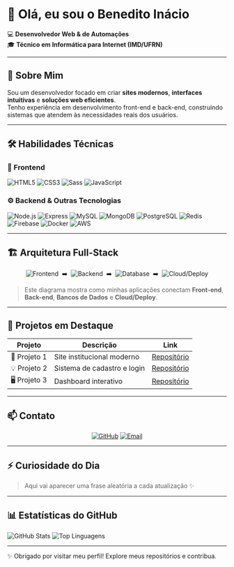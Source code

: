 # 👋 Olá, eu sou o Benedito Inácio

💻 **Desenvolvedor Web & de Automações**  
🎓 **Técnico em Informática para Internet (IMD/UFRN)**  

---

## 🧾 Sobre Mim
Sou um desenvolvedor focado em criar **sites modernos**, **interfaces intuitivas** e **soluções web eficientes**.  
Tenho experiência em desenvolvimento front-end e back-end, construindo sistemas que atendem às necessidades reais dos usuários.

---

## 🛠️ Habilidades Técnicas

### 🎨 Frontend
![HTML5](https://img.shields.io/badge/HTML5-E34F26?style=for-the-badge&logo=html5&logoColor=white)
![CSS3](https://img.shields.io/badge/CSS3-1572B6?style=for-the-badge&logo=css3&logoColor=white)
![Sass](https://img.shields.io/badge/Sass-CC6699?style=for-the-badge&logo=sass&logoColor=white)
![JavaScript](https://img.shields.io/badge/JavaScript-F7DF1E?style=for-the-badge&logo=javascript&logoColor=black)

### ⚙️ Backend & Outras Tecnologias
![Node.js](https://img.shields.io/badge/Node.js-339933?style=for-the-badge&logo=nodedotjs&logoColor=white)
![Express](https://img.shields.io/badge/Express.js-000000?style=for-the-badge&logo=express&logoColor=white)
![MySQL](https://img.shields.io/badge/MySQL-4479A1?style=for-the-badge&logo=mysql&logoColor=white)
![MongoDB](https://img.shields.io/badge/MongoDB-47A248?style=for-the-badge&logo=mongodb&logoColor=white)
![PostgreSQL](https://img.shields.io/badge/PostgreSQL-336791?style=for-the-badge&logo=postgresql&logoColor=white)
![Redis](https://img.shields.io/badge/Redis-DC382D?style=for-the-badge&logo=redis&logoColor=white)
![Firebase](https://img.shields.io/badge/Firebase-FFCA28?style=for-the-badge&logo=firebase&logoColor=black)
![Docker](https://img.shields.io/badge/Docker-2496ED?style=for-the-badge&logo=docker&logoColor=white)
![AWS](https://img.shields.io/badge/AWS-232F3E?style=for-the-badge&logo=amazon-aws&logoColor=white)

---

## 🏗️ Arquitetura Full-Stack

<div align="center">

![Frontend](https://img.shields.io/badge/Frontend-HTML%20%7C%20CSS%20%7C%20JS-blue?style=for-the-badge)
&nbsp;➡️&nbsp;
![Backend](https://img.shields.io/badge/Backend-Node.js%20%7C%20Express-green?style=for-the-badge)
&nbsp;➡️&nbsp;
![Database](https://img.shields.io/badge/Database-MySQL%20%7C%20MongoDB%20%7C%20PostgreSQL-lightgrey?style=for-the-badge)
&nbsp;➡️&nbsp;
![Cloud/Deploy](https://img.shields.io/badge/Deploy-AWS%20%7C%20Docker%20%7C%20Firebase-orange?style=for-the-badge)

</div>

> Este diagrama mostra como minhas aplicações conectam **Front-end**, **Back-end**, **Bancos de Dados** e **Cloud/Deploy**.

---

## 📌 Projetos em Destaque

<div align="center">

| Projeto | Descrição | Link |
|--------|-----------|------|
| 🚀 Projeto 1 | Site institucional moderno | [Repositório](#) |
| 💡 Projeto 2 | Sistema de cadastro e login | [Repositório](#) |
| 🖥️ Projeto 3 | Dashboard interativo | [Repositório](#) |

</div>

---

## 📫 Contato

<div align="center">

[![GitHub](https://img.shields.io/badge/GitHub-MasterFIM-181717?style=for-the-badge&logo=github&logoColor=white)](https://github.com/MasterFIM)
[![Email](https://img.shields.io/badge/Email-seu-email-aqui-D14836?style=for-the-badge&logo=gmail&logoColor=white)](mailto:benedito.inacio.177@gmail.com)

</div>

---

## ⚡ Curiosidade do Dia
> Aqui vai aparecer uma frase aleatória a cada atualização ✨

---

## 📊 Estatísticas do GitHub

![GitHub Stats](https://github-readme-stats.vercel.app/api?username=MasterFIM&show_icons=true&theme=dark&count_private=true)
![Top Linguagens](https://img.shields.io/badge/Top%20Linguagens-Node.js%20%7C%20JavaScript%20%7C%20HTML%20%7C%20CSS-lightgrey?style=for-the-badge)

---

✨ Obrigado por visitar meu perfil! Explore meus repositórios e contribua.
